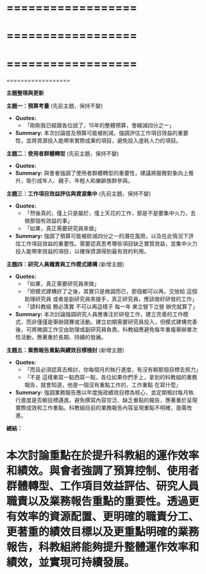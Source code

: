 ==================
==================
==================
==================
==================
==================
==================

**主題整理與更新**

**主題一：預算考量** (先前主題，保持不變)

* **Quotes:**
    * 「剛剛我已經跟各位說了，15年的整體預算，會縮減四分之一」
* **Summary:** 本次討論提及預算可能被削減，強調評估工作項目效益的重要性，並將資源投入能帶來實際成果的項目，避免投入虛耗人力的項目。

**主題二：使用者群體轉型** (先前主題，保持不變)

* **Quotes:**
* **Summary:** 與會者強調了使用者群體轉型的重要性，建議將服務對象向上推升，吸引成年人、親子、年輕人和樂齡族群參與。

**主題三：工作項目效益評估與資源集中** (先前主題，保持不變)

* **Quotes:**
    * 「然後真的，僅上只是屬於，僅上天花的工作，那是不是要集中火力，去做那個有效益的事」
    * 「如果，真正需要研究員來做」
* **Summary:** 強調了預算可能被砍減四分之一的潛在風險，以及在此情況下評估工作項目效益的重要性。需要認真思考哪些項目缺乏實質效益，並集中火力投入能帶來效益的項目，以確保資源得到最有效的利用。

**主題四：研究人員職責與工作模式建構** (新增主題)

* **Quotes:**
    * 「如果，真正需要研究員來做」
    * 「把模式建構好了之後，其實只是微調而已，那個都可以再，交放給 這個助理研究員 或者是副研究員來接手，真正研究員，應該做好研發的工作」
    * 「請科教組 務必落實 不可以再這樣子 每一年 東立營下立營 辦完就算了」
* **Summary:** 本次討論強調研究人員應專注於研發工作，建立完善的工作模式，而非僅僅是舉辦競賽或活動。建立初期需要研究員投入，但模式建構完善後，可將微調工作交由助理或副研究員負責。科教組應避免每年重複舉辦單次性活動，應著重於長期、持續的發展。

**主題五：業務報告重點與績效目標檢討** (新增主題)

* **Quotes:**
    * 「而且必須認真去檢討，你每個月的執行進度，有沒有朝那個目標去努力」
    * 「不是 這樣東寫一點西寫一點，各位如果你們手上，拿到的科教組的業務報告，就會知道，他是一個沒有重點工作的，工作重點 在寫什麼」
* **Summary:** 強調業務報告應以年度施政績效目標為核心，並定期檢討每月執行進度是否朝目標邁進。避免撰寫內容空泛、缺乏重點的報告，應著重於呈現實際成效和工作重點。科教組目前的業務報告內容呈現重點不明確，亟需改進。

**總結：**

本次討論重點在於提升科教組的運作效率和績效。與會者強調了預算控制、使用者群體轉型、工作項目效益評估、研究人員職責以及業務報告重點的重要性。透過更有效率的資源配置、更明確的職責分工、更著重的績效目標以及更重點明確的業務報告，科教組將能夠提升整體運作效率和績效，並實現可持續發展。
==================